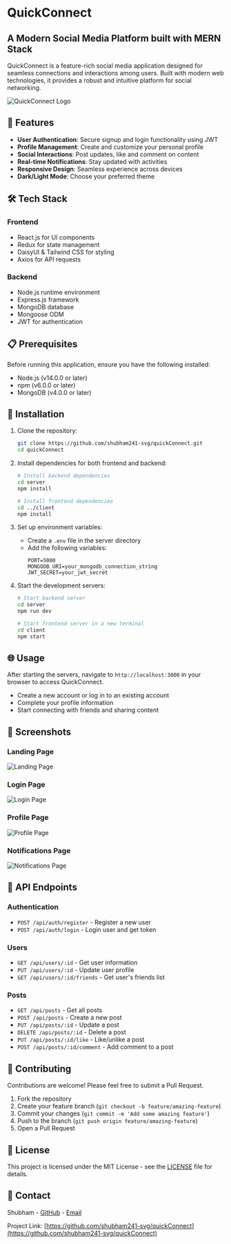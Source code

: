 # QuickConnect

## A Modern Social Media Platform built with MERN Stack

QuickConnect is a feature-rich social media application designed for seamless connections and interactions among users. Built with modern web technologies, it provides a robust and intuitive platform for social networking.

![QuickConnect Logo](https://github.com/shubham241-svg/quickConnect/raw/main/client/public/assets/images/logo.png)

## 🚀 Features

- **User Authentication**: Secure signup and login functionality using JWT
- **Profile Management**: Create and customize your personal profile
- **Social Interactions**: Post updates, like and comment on content
- **Real-time Notifications**: Stay updated with activities
- **Responsive Design**: Seamless experience across devices
- **Dark/Light Mode**: Choose your preferred theme

## 🛠️ Tech Stack

### Frontend
- React.js for UI components
- Redux for state management
- DaisyUI & Tailwind CSS for styling
- Axios for API requests

### Backend
- Node.js runtime environment
- Express.js framework
- MongoDB database
- Mongoose ODM
- JWT for authentication

## 📋 Prerequisites

Before running this application, ensure you have the following installed:
- Node.js (v14.0.0 or later)
- npm (v6.0.0 or later)
- MongoDB (v4.0.0 or later)

## 🔧 Installation

1. Clone the repository:
   ```bash
   git clone https://github.com/shubham241-svg/quickConnect.git
   cd quickConnect
   ```

2. Install dependencies for both frontend and backend:
   ```bash
   # Install backend dependencies
   cd server
   npm install

   # Install frontend dependencies
   cd ../client
   npm install
   ```

3. Set up environment variables:
   - Create a `.env` file in the server directory
   - Add the following variables:
     ```
     PORT=5000
     MONGODB_URI=your_mongodb_connection_string
     JWT_SECRET=your_jwt_secret
     ```

4. Start the development servers:
   ```bash
   # Start backend server
   cd server
   npm run dev

   # Start frontend server in a new terminal
   cd client
   npm start
   ```

## 🌐 Usage

After starting the servers, navigate to `http://localhost:3000` in your browser to access QuickConnect.

- Create a new account or log in to an existing account
- Complete your profile information
- Start connecting with friends and sharing content

## 📱 Screenshots

### Landing Page
![Landing Page](Screenshot%202025-03-24%20at%202.27.10%20PM.png)

### Login Page
![Login Page](Screenshot%202025-03-24%20at%202.28.21%20PM.png)

### Profile Page
![Profile Page](Screenshot%202025-03-24%20at%202.27.28%20PM.png)

### Notifications Page
![Notifications Page](Screenshot%202025-03-24%20at%202.27.55%20PM.png)

## 🔄 API Endpoints

### Authentication
- `POST /api/auth/register` - Register a new user
- `POST /api/auth/login` - Login user and get token

### Users
- `GET /api/users/:id` - Get user information
- `PUT /api/users/:id` - Update user profile
- `GET /api/users/:id/friends` - Get user's friends list

### Posts
- `GET /api/posts` - Get all posts
- `POST /api/posts` - Create a new post
- `PUT /api/posts/:id` - Update a post
- `DELETE /api/posts/:id` - Delete a post
- `PUT /api/posts/:id/like` - Like/unlike a post
- `POST /api/posts/:id/comment` - Add comment to a post

## 🤝 Contributing

Contributions are welcome! Please feel free to submit a Pull Request.

1. Fork the repository
2. Create your feature branch (`git checkout -b feature/amazing-feature`)
3. Commit your changes (`git commit -m 'Add some amazing feature'`)
4. Push to the branch (`git push origin feature/amazing-feature`)
5. Open a Pull Request

## 📄 License

This project is licensed under the MIT License - see the [LICENSE](LICENSE) file for details.

## 📧 Contact

Shubham - [GitHub](https://github.com/shubham241-svg) - [Email](shubh241gupta@gmail.com)

Project Link: [https://github.com/shubham241-svg/quickConnect](https://github.com/shubham241-svg/quickConnect)
